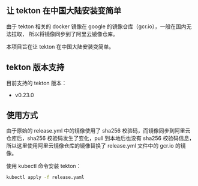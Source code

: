 ## 让 tekton 在中国大陆安装变简单
由于 tekton 相关的 docker 镜像在 google 的镜像仓库（gcr.io），一般在国内无法拉取，
所以将镜像同步到了阿里云镜像仓库。

本项目旨在让 tekton 在中国大陆安装变简单。

## tekton 版本支持
目前支持的 tekton 版本：
* v0.23.0

## 使用方式

由于原始的 release.yml 中的镜像使用了 sha256 校验码，而镜像同步到阿里云仓库后，sha256 校验码发生了变化，pull 到本地后也没有 sha256 校验码信息，
所以这里使用阿里云镜像仓库的镜像替换了 release.yml 文件中的 gcr.io 的镜像。

使用 kubectl 命令安装 tekton：
```bash
kubectl apply -f release.yaml
```
